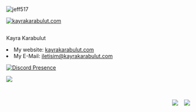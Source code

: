 <p align="left"> <img src="https://komarev.com/ghpvc/?username=jeff517&label=Profile%20views&color=0e75b6&style=flat" alt="jeff517" /> </p>
<a href="https://kayrakarabulut.com" rel="dofollow">
<img alt="kayrakarabulut.com" href="https://www.kayrakarabulut.com" src="https://img.shields.io/website?label=kayrakarabulut.com&amp;style=for-the-badge&amp;url=https%3A%2F%2Fkayrakarabulut.com" style="max-width: 100%;"></a>
<br>
  <h2 dir="auto"></h2>
<p dir="auto">Kayra Karabulut</p>

<li>My website: <a href="https://www.kayrakarabulut.com">kayrakarabulut.com</a></li>
<li>My E-Mail: <a href="mailto:iletisim@kayrakarabulut.com">iletisim@kayrakarabulut.com</a></li>

[![Discord Presence](https://lanyard.cnrad.dev/api/533591831443931136)](https://discord.com/users/:533591831443931136)

<img src="https://github-readme-stats.vercel.app/api/top-langs?username=jeff517&amp;show_icons=true&amp;title_color=218ee6&amp;text_color=ffffff&amp;bg_color=0d1117&amp;hide_border=true&amp;cache_seconds=0&amp;locale=en&amp;layout=compact">
<br>
<br>
<h2 dir="auto"></h2>
<p align="right" dir="auto">
  <a href="https://open.spotify.com/user/47uce40n14ug2jou80nxsatai" rel="nofollow"><img src="https://camo.githubusercontent.com/c66a3368b0d8d1f0e10521fb1be14fc0b500d095d9e0479fa0f63aecfda2e63f/68747470733a2f2f696d672e736869656c64732e696f2f62616467652f73706f746966792d2532333145443736302e7376673f267374796c653d666f722d7468652d6261646765266c6f676f3d73706f74696679266c6f676f436f6c6f723d7768697465" data-canonical-src="https://img.shields.io/badge/spotify-%231ED760.svg?&amp;style=for-the-badge&amp;logo=spotify&amp;logoColor=white" style="max-width: 100%;"></a>&nbsp;&nbsp;&nbsp;
  <a href="https://steamcommunity.com/id/K4Jeff/" rel="nofollow"><img src="https://camo.githubusercontent.com/487b3e68805b5ef171b3aaf9d12151bdd52f16b33a0b975d2306800e8381a6c0/68747470733a2f2f696d672e736869656c64732e696f2f62616467652f537465616d2d2532333030303030302e7376673f267374796c653d666f722d7468652d6261646765266c6f676f3d737465616d266c6f676f436f6c6f723d7768697465" data-canonical-src="https://img.shields.io/badge/Steam-%23000000.svg?&amp;style=for-the-badge&amp;logo=steam&amp;logoColor=white" style="max-width: 100%;"></a>&nbsp;&nbsp;&nbsp;
  </p>
